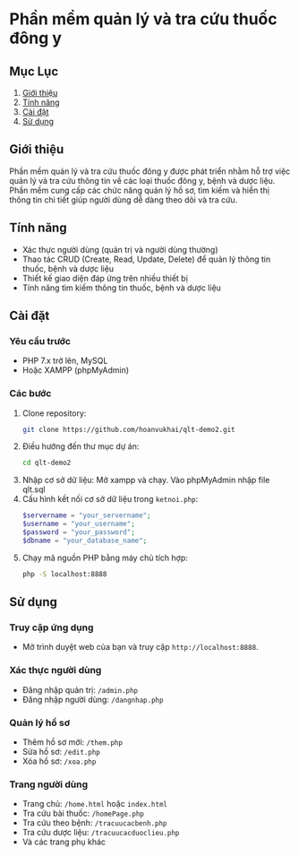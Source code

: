 # Phần mềm quản lý và tra cứu thuốc đông y

## Mục Lục
1. [Giới thiệu](#giới-thiệu)
2. [Tính năng](#tính-năng)
3. [Cài đặt](#cài-đặt)
4. [Sử dụng](#sử-dụng)

## Giới thiệu
Phần mềm quản lý và tra cứu thuốc đông y được phát triển nhằm hỗ trợ việc quản lý và tra cứu thông tin về các loại thuốc đông y, bệnh và dược liệu. Phần mềm cung cấp các chức năng quản lý hồ sơ, tìm kiếm và hiển thị thông tin chi tiết giúp người dùng dễ dàng theo dõi và tra cứu.

## Tính năng
- Xác thực người dùng (quản trị và người dùng thường)
- Thao tác CRUD (Create, Read, Update, Delete) để quản lý thông tin thuốc, bệnh và dược liệu
- Thiết kế giao diện đáp ứng trên nhiều thiết bị
- Tính năng tìm kiếm thông tin thuốc, bệnh và dược liệu

## Cài đặt
### Yêu cầu trước
- PHP 7.x trở lên, MySQL
- Hoặc XAMPP (phpMyAdmin)

### Các bước
1. Clone repository:
    ```bash
    git clone https://github.com/hoanvukhai/qlt-demo2.git
    ```
2. Điều hướng đến thư mục dự án:
    ```bash
    cd qlt-demo2
    ```
3. Nhập cơ sở dữ liệu:
    Mở xampp và chạy. Vào phpMyAdmin nhập file qlt.sql
4. Cấu hình kết nối cơ sở dữ liệu trong `ketnoi.php`:
    ```php
    $servername = "your_servername";
    $username = "your_username";
    $password = "your_password";
    $dbname = "your_database_name";
    ```
5. Chạy mã nguồn PHP bằng máy chủ tích hợp:
    ```bash
    php -S localhost:8888
    ```

## Sử dụng
### Truy cập ứng dụng
- Mở trình duyệt web của bạn và truy cập `http://localhost:8888`.

### Xác thực người dùng
- Đăng nhập quản trị: `/admin.php`
- Đăng nhập người dùng: `/dangnhap.php`

### Quản lý hồ sơ
- Thêm hồ sơ mới: `/them.php`
- Sửa hồ sơ: `/edit.php`
- Xóa hồ sơ: `/xoa.php`

### Trang người dùng
- Trang chủ: `/home.html` hoặc `index.html`
- Tra cứu bài thuốc: `/homePage.php`
- Tra cứu theo bệnh: `/tracuucacbenh.php`
- Tra cứu dược liệu: `/tracuucacduoclieu.php`
- Và các trang phụ khác
